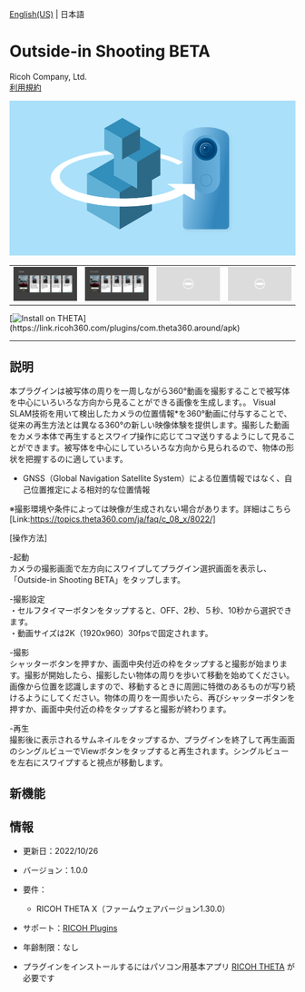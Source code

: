 [English(US)](README.md) | 日本語

# Outside-in Shooting BETA
Ricoh Company, Ltd.  
[利用規約](https://theta360.com/en/legal/terms_of_use_plugins/)

<div align="center">
 <img src="1.png">

 <table>
  <tr>
   <td><img src="2.png"></td>
   <td><img src="3.png"></td>
   <td><img src="/resources/common/img/noimg.png"></td>
   <td><img src="/resources/common/img/noimg.png"></td>
  </tr>
 </table>
</div>

[![Install on THETA](https://assets.ricoh360.com/image/upload/v1/front/theta/install-button.svg?)](https://link.ricoh360.com/plugins/com.theta360.around/apk)

***

## 説明
本プラグインは被写体の周りを一周しながら360°動画を撮影することで被写体を中心にいろいろな方向から見ることができる画像を生成します。。 Visual SLAM技術を用いて検出したカメラの位置情報*を360°動画に付与することで、従来の再生方法とは異なる360°の新しい映像体験を提供します。撮影した動画をカメラ本体で再生するとスワイプ操作に応じてコマ送りするようにして見ることができます。被写体を中心にしていろいろな方向から見られるので、物体の形状を把握するのに適しています。  

* GNSS（Global Navigation Satellite System）による位置情報ではなく、自己位置推定による相対的な位置情報  

※撮影環境や条件によっては映像が生成されない場合があります。詳細はこちら[Link:https://topics.theta360.com/ja/faq/c_08_x/8022/]  


[操作方法]  

-起動  
カメラの撮影画面で左方向にスワイプしてプラグイン選択画面を表示し、「Outside-in Shooting BETA」をタップします。  

-撮影設定  
・セルフタイマーボタンをタップすると、OFF、2秒、５秒、10秒から選択できます。  
・動画サイズは2K（1920x960）30fpsで固定されます。  

-撮影  
シャッターボタンを押すか、画面中央付近の枠をタップすると撮影が始まります。撮影が開始したら、撮影したい物体の周りを歩いて移動を始めてください。画像から位置を認識しますので、移動するときに周囲に特徴のあるものが写り続けるようにしてください。物体の周りを一周歩いたら、再びシャッターボタンを押すか、画面中央付近の枠をタップすると撮影が終わります。  


-再生  
撮影後に表示されるサムネイルをタップするか、プラグインを終了して再生画面のシングルビューでViewボタンをタップすると再生されます。シングルビューを左右にスワイプすると視点が移動します。  

## 新機能


## 情報
  * 更新日：2022/10/26
  * バージョン：1.0.0
  * 要件：
    * RICOH THETA X（ファームウェアバージョン1.30.0）
  * サポート：[RICOH Plugins](https://support.theta360.com/ja/)
  * 年齢制限：なし

* プラグインをインストールするにはパソコン用基本アプリ [RICOH THETA](https://theta360.com/ja/about/application/pc.html#app-detail-01) が必要です
